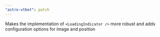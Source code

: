 ```yaml
---
"astro-vtbot": patch
---
```


Makes the implementation of `<LoadingIndicator />` more robust and adds configuration options for image and position
